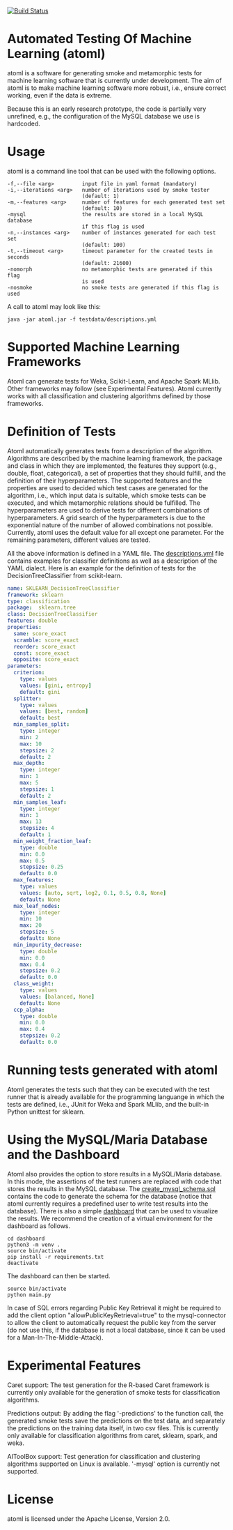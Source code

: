 [![Build Status](https://travis-ci.org/sherbold/atoml.svg?branch=master)](https://travis-ci.org/sherbold/atoml)

# Automated Testing Of Machine Learning (atoml)

atoml is a software for generating smoke and metamorphic tests for machine learning software that is currently under development. The aim of atoml is to make machine learning software more robust, i.e., ensure correct working, even if the data is extreme. 

Because this is an early research prototype, the code is partially very unrefined, e.g., the configuration of the MySQL database we use is hardcoded. 

# Usage

atoml is a command line tool that can be used with the following options. 

```
-f,--file <arg>         input file in yaml format (mandatory)
-i,--iterations <arg>   number of iterations used by smoke tester
                        (default: 1)
-m,--features <arg>     number of features for each generated test set
                        (default: 10)
-mysql                  the results are stored in a local MySQL database
                        if this flag is used
-n,--instances <arg>    number of instances generated for each test set
                        (default: 100)
-t,--timeout <arg>      timeout parameter for the created tests in seconds
                        (default: 21600)
-nomorph                no metamorphic tests are generated if this flag
                        is used
-nosmoke                no smoke tests are generated if this flag is used
```

A call to atoml may look like this:

```
java -jar atoml.jar -f testdata/descriptions.yml
```

# Supported Machine Learning Frameworks

Atoml can generate tests for Weka, Scikit-Learn, and Apache Spark MLlib. Other frameworks may follow (see Experimental Features). Atoml currently works with all classification and clustering algorithms defined by those frameworks.

# Definition of Tests

Atoml automatically generates tests from a description of the algorithm. Algorithms are described by the machine learning framework, the package and class in which they are implemented, the features they support (e.g., double, float, categorical), a set of properties that they should fulfill, and the definition of their hyperparameters. The supported features and the properties are used to decided which test cases are generated for the algorithm, i.e., which input data is suitable, which smoke tests can be executed, and which metamorphic relations should be fulfilled. The hyperparameters are used to derive tests for different combinations of hyperparameters. A grid search of the hyperparameters is due to the exponential nature of the number of allowed combinations not possible. Currently, atoml uses the default value for all except one parameter. For the remaining parameters, different values are tested. 

All the above information is defined in a YAML file. The [descriptions.yml](testdata/description.yml) file contains examples for classifier definitions as well as a description of the YAML dialect. Here is an example for the definition of tests for the DecisionTreeClassifier from scikit-learn. 

```yaml
name: SKLEARN_DecisionTreeClassifier
framework: sklearn
type: classification
package:  sklearn.tree
class: DecisionTreeClassifier
features: double
properties:
  same: score_exact
  scramble: score_exact
  reorder: score_exact
  const: score_exact
  opposite: score_exact
parameters:
  criterion:
    type: values
    values: [gini, entropy]
    default: gini
  splitter:
    type: values
    values: [best, random]
    default: best
  min_samples_split:
    type: integer
    min: 2
    max: 10
    stepsize: 2
    default: 2
  max_depth:
    type: integer
    min: 1
    max: 5
    stepsize: 1
    default: 2 
  min_samples_leaf:
    type: integer
    min: 1
    max: 13
    stepsize: 4
    default: 1
  min_weight_fraction_leaf:
    type: double
    min: 0.0
    max: 0.5
    stepsize: 0.25
    default: 0.0
  max_features:
    type: values
    values: [auto, sqrt, log2, 0.1, 0.5, 0.8, None]
    default: None
  max_leaf_nodes:
    type: integer
    min: 10
    max: 20
    stepsize: 5
    default: None
  min_impurity_decrease:
    type: double
    min: 0.0
    max: 0.4
    stepsize: 0.2
    default: 0.0
  class_weight:
    type: values
    values: [balanced, None]
    default: None
  ccp_alpha:
    type: double
    min: 0.0
    max: 0.4
    stepsize: 0.2
    default: 0.0

```

# Running tests generated with atoml

Atoml generates the tests such that they can be executed with the test runner that is already available for the programming languange in which the tests are defined, i.e., JUnit for Weka and Spark MLlib, and the built-in Python unittest for sklearn. 

# Using the MySQL/Maria Database and the Dashboard

Atoml also provides the option to store results in a MySQL/Maria database. In this mode, the assertions of the test runners are replaced with code that stores the results in the MySQL database. The [create_mysql_schema.sql](scripts/create_mysql_schema.sql) contains the code to generate the schema for the database (notice that atoml currently requires a predefined user to write test results into the database). There is also a simple [dashboard](dashboard/main.py) that can be used to visualize the results. We recommend the creation of a virtual environment for the dashboard as follows.

```
cd dashboard
python3 -m venv .
source bin/activate
pip install -r requirements.txt
deactivate
```

The dashboard can then be started.

```
source bin/activate
python main.py
```

In case of SQL errors regarding Public Key Retrieval it might be required to add the client option "allowPublicKeyRetrieval=true" to the mysql-connector to allow the client to automatically request the public key from the server (do not use this, if the database is not a local database, since it can be used for a Man-In-The-Middle-Attack).

# Experimental Features

Caret support: The test generation for the R-based Caret framework is currently only available for the generation of smoke tests for classification algorithms.

Predictions output: By adding the flag '-predictions' to the function call, the generated smoke tests save the predictions on the test data, and separately the predictions on the training data itself, in two csv files. This is currently only available for classification algorithms from caret, sklearn, spark, and weka.   

AIToolBox support: Test generation for classification and clustering algorithms supported on Linux is available. '-mysql' option is currently not supported.

# License

atoml is licensed under the Apache License, Version 2.0.
